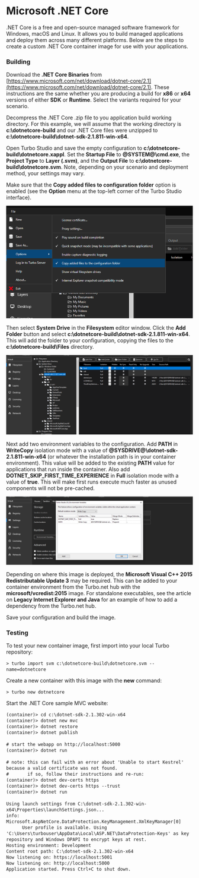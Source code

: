 # Microsoft .NET Core

.NET Core is a free and open-source managed software framework for Windows, macOS and Linux. It allows you to build managed applications and deploy them across many different platforms. Below are the steps to create a custom .NET Core container image for use with your applications.

### Building

Download the **.NET Core Binaries** from [https://www.microsoft.com/net/download/dotnet-core/2.1](https://www.microsoft.com/net/download/dotnet-core/2.1). These instructions are the same whether you are producing a build for **x86** or **x64** versions of either **SDK** or **Runtime**. Select the variants required for your scenario.

Decompress the .NET Core .zip file to you application build working directory. For this example, we will assume that the working directory is **c:\dotnetcore-build** and our .NET Core files were unzipped to **c:\dotnetcore-build\dotnet-sdk-2.1.811-win-x64**.

Open Turbo Studio and save the empty configuration to **c:\dotnetcore-build\dotnetcore.xappl**. Set the **Startup File** to **@SYSTEM@\cmd.exe**, the **Project Type** to **Layer (.svm)**, and the **Output File** to **c:\dotnetcore-build\dotnetcore.svm**. Note, depending on your scenario and deployment method, your settings may vary.

Make sure that the **Copy added files to configuration folder** option is enabled (see the **Option** menu at the top-left corner of the Turbo Studio interface).

![Turbo Studio Copy Files Setting](/images/copyfiles.png)

Then select **System Drive** in the **Filesystem** editor window. Click the **Add Folder** button and select **c:\dotnetcore-build\dotnet-sdk-2.1.811-win-x64**. This will add the folder to your configuration, copying the files to the **c:\dotnetcore-build\Files** directory.

![Turbo Studio .NET Core Filesystem](/images/dotnetcorefs.png)

Next add two environment variables to the configuration. Add **PATH** in **WriteCopy** isolation mode with a value of **@SYSDRIVE@\dotnet-sdk-2.1.811-win-x64** (or whatever the installation path is in your container environment). This value will be added to the existing **PATH** value for applications that run inside the container. Also add **DOTNET_SKIP_FIRST_TIME_EXPERIENCE** in **Full** isolation mode with a value of **true**. This will make first runs execute much faster as unused components will not be pre-cached.

![Turbo Studio .NET Core Environment Variables](/images/dotnetcoreenvvar.png)

Depending on where this image is deployed, the **Microsoft Visual C++ 2015 Redistributable Update 3** may be required. This can be added to your container environment from the Turbo.net hub with the **microsoft/vcredist:2015** image. For standalone executables, see the article on **Legacy Internet Explorer and Java** for an example of how to add a dependency from the Turbo.net hub.

Save your configuration and build the image.

### Testing

To test your new container image, first import into your local Turbo repository:

```
> turbo import svm c:\dotnetcore-build\dotnetcore.svm --name=dotnetcore
```

Create a new container with this image with the **new** command:

```
> turbo new dotnetcore
```

Start the .NET Core sample MVC website:

```
(container)> cd c:\dotnet-sdk-2.1.302-win-x64
(container)> dotnet new mvc
(container)> dotnet restore
(container)> dotnet publish

# start the webapp on http://localhost:5000
(container)> dotnet run

# note: this can fail with an error about 'Unable to start Kestrel' because a valid certificate was not found.
#       if so, follow their instructions and re-run:
(container)> dotnet dev-certs https
(container)> dotnet dev-certs https --trust
(container)> dotnet run

Using launch settings from C:\dotnet-sdk-2.1.302-win-x64\Properties\launchSettings.json...
info: Microsoft.AspNetCore.DataProtection.KeyManagement.XmlKeyManager[0]
      User profile is available. Using 'C:\Users\turbouser\AppData\Local\ASP.NET\DataProtection-Keys' as key repository and Windows DPAPI to encrypt keys at rest.
Hosting environment: Development
Content root path: C:\dotnet-sdk-2.1.302-win-x64
Now listening on: https://localhost:5001
Now listening on: http://localhost:5000
Application started. Press Ctrl+C to shut down.
```
